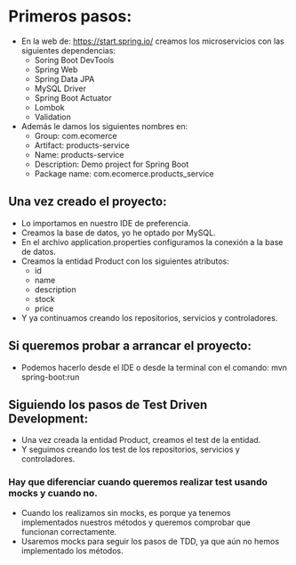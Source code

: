 # Primeros pasos:
- En la web de: https://start.spring.io/ creamos los microservicios con las siguientes dependencias:
  - Soring Boot DevTools
  - Spring Web
  - Spring Data JPA
  - MySQL Driver
  - Spring Boot Actuator
  - Lombok
  - Validation
- Además le damos los siguientes nombres en:
  - Group: com.ecomerce
  - Artifact: products-service
  - Name: products-service
  - Description: Demo project for Spring Boot
  - Package name: com.ecomerce.products_service
## Una vez creado el proyecto:
- Lo importamos en nuestro IDE de preferencia.
- Creamos la base de datos, yo he optado por MySQL.
- En el archivo application.properties configuramos la conexión a la base de datos.
- Creamos la entidad Product con los siguientes atributos:
  - id
  - name
  - description
  - stock
  - price
- Y ya continuamos creando los repositorios, servicios y controladores.
## Si queremos probar a arrancar el proyecto:
- Podemos hacerlo desde el IDE o desde la terminal con el comando: mvn spring-boot:run
## Siguiendo los pasos de Test Driven Development:
- Una vez creada la entidad Product, creamos el test de la entidad.
- Y seguimos creando los test de los repositorios, servicios y controladores.
### Hay que diferenciar cuando queremos realizar test usando mocks y cuando no.
- Cuando los realizamos sin mocks, es porque ya tenemos implementados nuestros métodos y queremos comprobar que funcionan correctamente.
- Usaremos mocks para seguir los pasos de TDD, ya que aún no hemos implementado los métodos.